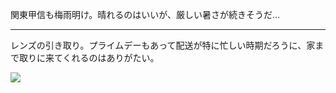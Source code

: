 関東甲信も梅雨明け。晴れるのはいいが、厳しい暑さが続きそうだ...

---

レンズの引き取り。プライムデーもあって配送が特に忙しい時期だろうに、家まで取りに来てくれるのはありがたい。

![](https://ceshmina-photos.s3.ap-northeast-1.amazonaws.com/medium/202407/20240718-121110.webp)
